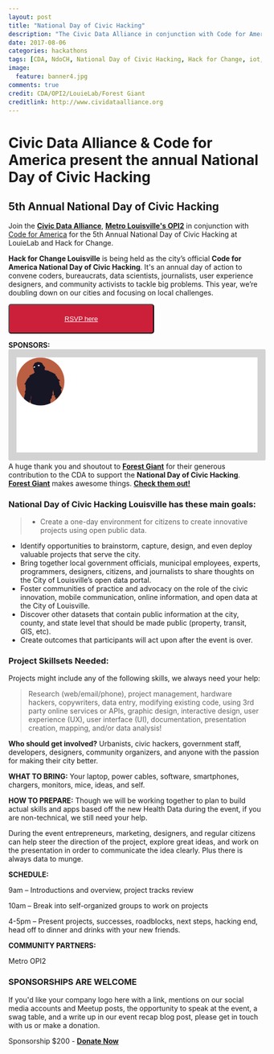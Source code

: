 ```yaml
---
layout: post
title: "National Day of Civic Hacking"
description: "The Civic Data Alliance in conjunction with Code for America present the 5th Annual National Day of Civic Hacking at LouieLab. Join us and Hack for Change. All Urbanists, civic hackers, government staff, developers, designers, community organizers, and anyone with the passion for making their city better should come join in the fun."
date: 2017-08-06
categories: hackathons
tags: [CDA, NdoCH, National Day of Civic Hacking, Hack for Change, iot, alexa, Louisville, codeforamerica, cfa, hackathon, opendata, 2017, Kentucky]
image:
  feature: banner4.jpg
comments: true
credit: CDA/OPI2/LouieLab/Forest Giant  
creditlink: http://www.cividataalliance.org
---
```

# Civic Data Alliance & Code for America present the annual National Day of Civic Hacking

##  5th Annual National Day of Civic Hacking
Join the [__Civic Data Alliance__](http://www.civicdataalliance.org/), [__Metro Louisville's OPI2__](https://louisvilleky.gov/government/performance-improvement-innovation) in conjunction with [Code for America](http://codeforamerica.org) for the 5th Annual National Day of Civic Hacking at LouieLab and Hack for Change.

__Hack for Change Louisville__ is being held as the city’s official __Code for America National Day of Civic Hacking__. It's an annual day of action to convene coders, bureaucrats, data scientists, journalists, user experience designers, and community activists to tackle big problems. This year, we’re doubling down on our cities and focusing on local challenges.

<button class="button" target="_blank" style="color: #ffffff;border-radius: 5px; background: #cc203a; padding: 20px; width: 290px; text-align:center;" alt="Register Here!" title="hackathon tickets"><a style="color: #ffffff" href="https://www.meetup.com/Louisville-Civic-Data-Alliance/events/242298280/">RSVP here</a></button>  

__SPONSORS:__  
[<img style= "background: lightgrey; padding: 1rem; width: 50vw; border-radius: 0.15rem;" src= "/images/forestgiant.png">](https://www.forestgiant.com)  
A huge thank you and shoutout to [__Forest Giant__](https://www.forestgiant.com) for their generous contribution to the CDA to support the __National Day of Civic Hacking__. [__Forest Giant__](https://www.forestgiant.com) makes awesome things. [__Check them out!__](https://www.forestgiant.com/work/)

###  National Day of Civic Hacking Louisville has these main goals:  
>+  Create a one-day environment for citizens to create innovative projects using open public data.  
+  Identify opportunities to brainstorm, capture, design, and even deploy valuable projects that serve the city.  
+  Bring together local government officials, municipal employees, experts, programmers, designers, citizens, and journalists to share thoughts on the City of Louisville’s open data portal.  
+  Foster communities of practice and advocacy on the role of the civic innovation, mobile communication, online information, and open data at the City of Louisville.  
+  Discover other datasets that contain public information at the city, county, and state level that should be made public (property, transit, GIS, etc).  
+  Create outcomes that participants will act upon after the event is over.

###  Project Skillsets Needed:  
Projects might include any of the following skills, we always need your help:  
>Research (web/email/phone), project management, hardware hackers, copywriters, data entry, modifying existing code, using 3rd party online services or APIs,  graphic design, interactive design, user experience (UX), user interface (UI), documentation, presentation creation, mapping, and/or data analysis!



__Who should get involved?__  Urbanists, civic hackers, government staff, developers, designers, community organizers, and anyone with the passion for making their city better.

__WHAT TO BRING:__ Your laptop, power cables, software, smartphones, chargers, monitors, mice, ideas, and self.

__HOW TO PREPARE:__ Though we will be working together to plan to build actual skills and apps based off the new Health Data during the event, if you are non-technical, we still need your help.  

During the event entrepreneurs, marketing, designers, and regular citizens can help steer the direction of the project, explore great ideas, and work on the presentation in order to communicate the idea clearly. Plus there is always data to munge.


__SCHEDULE:__

9am – Introductions and overview, project tracks review  

10am – Break into self-organized groups to work on projects  

4-5pm – Present projects, successes, roadblocks, next steps, hacking end, head off to dinner and drinks with your new friends.  

__COMMUNITY PARTNERS:__

Metro OPI2  

###  SPONSORSHIPS ARE WELCOME  
If you'd like your company logo here with a link, mentions on our social media accounts and Meetup posts, the opportunity to speak at the event, a swag table, and a write up in our event recap blog post, please get in touch with us or make a donation.

Sponsorship $200 - [__Donate Now__](https://www.codeforamerica.org/donate)  
